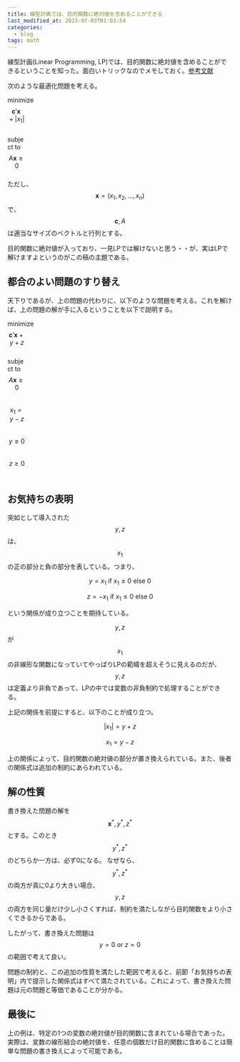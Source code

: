 ```yaml
---
title: 線型計画では、目的関数に絶対値を含めることができる
last_modified_at: 2023-07-03T01:03:54
categories:
  - blog
tags: math
---
```


線型計画(Linear Programming, LP)では、目的関数に絶対値を含めることができるということを知った。面白いトリックなのでメモしておく。[参考文献][text]

次のような最適化問題を考える。

minimize <br>
<span style="width: 3em; display:inline-block" /> $$\boldsymbol{c}'\boldsymbol{x} + |x_1|$$ <br>
subject to <br>
<span style="width: 3em; display:inline-block" /> $$A \boldsymbol{x} \ge 0$$

ただし、 $$\boldsymbol{x} = (x_1, x_2, \ldots, x_n)$$ で、 $$\boldsymbol{c}, A$$ は適当なサイズのベクトルと行列とする。

目的関数に絶対値が入っており、一見LPでは解けないと思う・・が、実はLPで解けますよというのがこの稿の主題である。

## 都合のよい問題のすり替え

天下りであるが、上の問題の代わりに、以下のような問題を考える。これを解けば、上の問題の解が手に入るということを以下で説明する。

minimize <br>
<span style="width: 3em; display:inline-block" /> $$\boldsymbol{c}'\boldsymbol{x} + y + z$$ <br>
subject to <br>
<span style="width: 3em; display:inline-block" /> $$A\boldsymbol{x} \ge 0$$ <br>
<span style="width: 3em; display:inline-block" /> $$ x_1 = y - z $$ <br>
<span style="width: 3em; display:inline-block" /> $$ y \ge 0 $$ <br>
<span style="width: 3em; display:inline-block" /> $$ z \ge 0 $$ <br>

## お気持ちの表明

突如として導入された $$y, z$$は、$$x_1$$の正の部分と負の部分を表している。つまり、

$$ y = x_1\ \mathrm{if}\ x_1 \ge 0\ \mathrm{else}\ 0 $$

$$ z = -x_1\ \mathrm{if}\ x_1 \le 0\ \mathrm{else}\ 0 $$

という関係が成り立つことを期待している。

$$y,z$$ が $$x_1$$ の非線形な関数になっていてやっぱりLPの範疇を超えそうに見えるのだが、 $$y,z$$ は定義より非負であって、LPの中では変数の非負制約で処理することができる。

上記の関係を前提にすると、以下のことが成り立つ。

$$ |x_1| = y + z $$

$$ x_1 = y - z $$

上の関係によって、目的関数の絶対値の部分が置き換えられている。また、後者の関係式は追加の制約にあらわれている。

## 解の性質

書き換えた問題の解を $$ \boldsymbol{x}^{*}, y^{*}, z^{*} $$ とする。このとき $$y^{*}, z^{*} $$ のどちらか一方は、必ず0になる。
なぜなら、 $$y^{*}, z^{*}$$ の両方が真に0より大きい場合、 $$y,z$$ の両方を同じ量だけ少し小さくすれば、制約を満たしながら目的関数をより小さくできるからである。

したがって、書き換えた問題は $$y = 0\ \mathrm{or}\ z=0$$ の範囲で考えて良い。

問題の制約と、この追加の性質を満たした範囲で考えると、前節「お気持ちの表明」内で提示した関係式はすべて満たされている。これによって、書き換えた問題は元の問題と等価であることが分かる。

## 最後に

上の例は、特定の1つの変数の絶対値が目的関数に含まれている場合であった。実際は、変数の線形結合の絶対値を、任意の個数だけ目的関数に含めることは簡単な問題の書き換えによって可能である。

<!-- link -->
[text]: https://www.amazon.co.jp/gp/product/3540306978/
